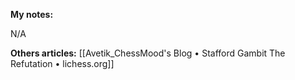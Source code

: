 **My notes:**

N/A

**Others articles:**
[[Avetik_ChessMood's Blog • Stafford Gambit  The Refutation • lichess.org]]